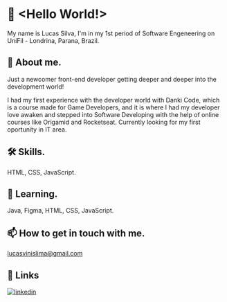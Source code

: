 # 👋 <Hello World!> 

 My name is Lucas Silva, I'm in my 1st period of Software Engeneering on UniFil - Londrina, Parana, Brazil.
 
 ## 🚀 About me.
  Just a newcomer front-end developer getting deeper and deeper into the development world!
  
  I had my first experience with the developer world with Danki Code, which is a course made for Game Developers, and it is where I had my developer love awaken and stepped into Software Developing with the help of online courses like Origamid and Rocketseat.
  Currently looking for my first oportunity in IT area.
 
 ## 🛠 Skills.
 HTML, CSS, JavaScript.
 
 ## 🧠 Learning.
Java, Figma, HTML, CSS, JavaScript.
 
 ## 📫 How to get in touch with me.
 lucasvinislima@gmail.com
 
 ## 🔗 Links
[![linkedin](https://img.shields.io/badge/linkedin-0A66C2?style=for-the-badge&logo=linkedin&logoColor=white)](https://www.linkedin.com/in/lucas-vinicius-silva-lima-642305223/)

  
  


